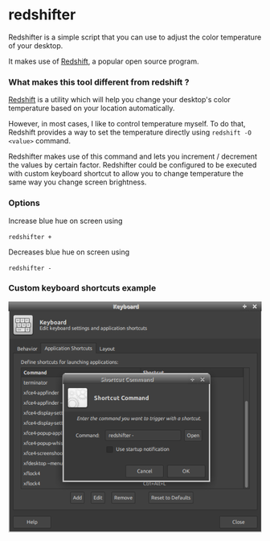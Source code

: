 # redshifter

Redshifter is a simple script that you can use to adjust the color temperature of your desktop.  

It makes use of [Redshift](https://github.com/jonls/redshift), a popular open source program.


### What makes this tool different from redshift ?

[Redshift](https://github.com/jonls/redshift) is a utility which will help you change your desktop's color temperature based on your location automatically.  

However, in most cases, I like to control temperature myself. To do that, Redshift provides a way to set the temperature directly using `redshift -O <value>` command.  

Redshifter makes use of this command and lets you increment / decrement the values by certain factor. Redshifter could be configured to be executed with custom keyboard shortcut to allow you to change temperature the same way you change screen brightness. 

### Options

Increase blue hue on screen using

`redshifter +`

Decreases blue hue on screen using

`redshifter -`

### Custom keyboard shortcuts example

![Custom Keyboard Shortcut for redshifter](./screenshot.png)
